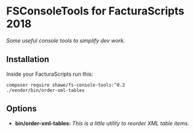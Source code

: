 # FSConsoleTools for FacturaScripts 2018

*Some useful console tools to simplify dev work.*

## Installation

Inside your FacturaScripts run this:
```
composer require shawe/fs-console-tools:^0.2
./vendor/bin/order-xml-tables
```

## Options

- **bin/order-xml-tables:** *This is a little utility to reorder XML table items.*
